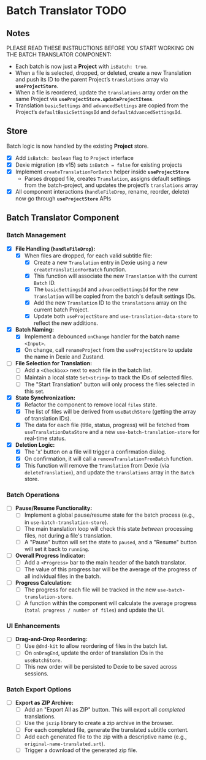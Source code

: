# Batch Translator TODO

## Notes

PLEASE READ THESE INSTRUCTIONS BEFORE YOU START WORKING ON THE BATCH TRANSLATOR COMPONENT:
- Each batch is now just a **Project** with `isBatch: true`.
- When a file is selected, dropped, or deleted, create a new Translation and push its ID to the parent Project’s `translations` array via **`useProjectStore`**.
- When a file is reordered, update the `translations` array order on the same Project via **`useProjectStore.updateProjectItems`**.
- Translation `basicSettings` and `advancedSettings` are copied from the Project’s `defaultBasicSettingsId` and `defaultAdvancedSettingsId`.

## Store

Batch logic is now handled by the existing **Project** store.

- [x] Add `isBatch: boolean` flag to `Project` interface
- [x] Dexie migration (`db` v15) sets `isBatch = false` for existing projects
- [x] Implement `createTranslationForBatch` helper inside **`useProjectStore`**
  - Parses dropped file, creates `Translation`, assigns default settings from the batch-project, and updates the project’s `translations` array
- [x] All component interactions (`handleFileDrop`, rename, reorder, delete) now go through **`useProjectStore`** APIs

## Batch Translator Component

### Batch Management
- [x] **File Handling (`handleFileDrop`):**
  - [x] When files are dropped, for each valid subtitle file:
    - [x] Create a new `Translation` entry in Dexie using a new `createTranslationForBatch` function.
    - [x] This function will associate the new `Translation` with the current `Batch` ID.
    - [x] The `basicSettingsId` and `advancedSettingsId` for the new `Translation` will be copied from the batch's default settings IDs.
    - [x] Add the new `Translation` ID to the `translations` array on the current batch Project.
    - [x] Update both `useProjectStore` and `use-translation-data-store` to reflect the new additions.
- [x] **Batch Naming:**
  - [x] Implement a debounced `onChange` handler for the batch name `<Input>`.
  - [x] On change, call `renameProject` from the `useProjectStore` to update the name in Dexie and Zustand.
- [ ] **File Selection for Translation:**
  - [ ] Add a `<Checkbox>` next to each file in the batch list.
  - [ ] Maintain a local state `Set<string>` to track the IDs of selected files.
  - [ ] The "Start Translation" button will only process the files selected in this set.
- [x] **State Synchronization:**
  - [x] Refactor the component to remove local `files` state.
  - [x] The list of files will be derived from `useBatchStore` (getting the array of translation IDs).
  - [x] The data for each file (title, status, progress) will be fetched from `useTranslationDataStore` and a new `use-batch-translation-store` for real-time status.
- [x] **Deletion Logic:**
  - [x] The 'x' button on a file will trigger a confirmation dialog.
  - [x] On confirmation, it will call a `removeTranslationFromBatch` function.
  - [x] This function will remove the `Translation` from Dexie (via `deleteTranslation`), and update the `translations` array in the `Batch` store.

### Batch Operations
- [ ] **Pause/Resume Functionality:**
  - [ ] Implement a global pause/resume state for the batch process (e.g., in `use-batch-translation-store`).
  - [ ] The main translation loop will check this state *between* processing files, not during a file's translation.
  - [ ] A "Pause" button will set the state to `paused`, and a "Resume" button will set it back to `running`.
- [ ] **Overall Progress Indicator:**
  - [ ] Add a `<Progress>` bar to the main header of the batch translator.
  - [ ] The value of this progress bar will be the average of the progress of all individual files in the batch.
- [ ] **Progress Calculation:**
  - [ ] The progress for each file will be tracked in the new `use-batch-translation-store`.
  - [ ] A function within the component will calculate the average progress (`total progress / number of files`) and update the UI.

### UI Enhancements
- [ ] **Drag-and-Drop Reordering:**
  - [ ] Use `@dnd-kit` to allow reordering of files in the batch list.
  - [ ] On `onDragEnd`, update the order of translation IDs in the `useBatchStore`.
  - [ ] This new order will be persisted to Dexie to be saved across sessions.

### Batch Export Options
- [ ] **Export as ZIP Archive:**
  - [ ] Add an "Export All as ZIP" button. This will export all *completed* translations.
  - [ ] Use the `jszip` library to create a zip archive in the browser.
  - [ ] For each completed file, generate the translated subtitle content.
  - [ ] Add each generated file to the zip with a descriptive name (e.g., `original-name-translated.srt`).
  - [ ] Trigger a download of the generated zip file.
